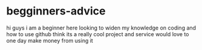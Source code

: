 # begginners-advice
hi guys i am a beginner here looking to widen my knowledge on coding and how to use github think its a really cool project and service would love to one day make money from using it 

